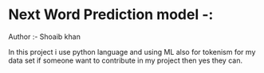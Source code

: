 # Next Word Prediction model -:

Author :- Shoaib khan 

In this project i use python language and using ML also for tokenism for my data set if someone want to contribute in my project then yes they can.
